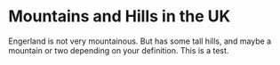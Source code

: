 Mountains and Hills in the UK
===================
Engerland is not very mountainous.
But has some tall hills, and maybe a
mountain or two depending on your definition. This is a test.
